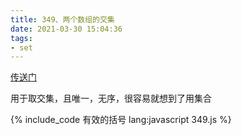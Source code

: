 ```yaml
---
title: 349、两个数组的交集
date: 2021-03-30 15:04:36
tags:
- set
---
```

[传送门](https://leetcode-cn.com/problems/intersection-of-two-arrays/)

用于取交集，且唯一，无序，很容易就想到了用集合

{% include_code 有效的括号 lang:javascript 349.js %}